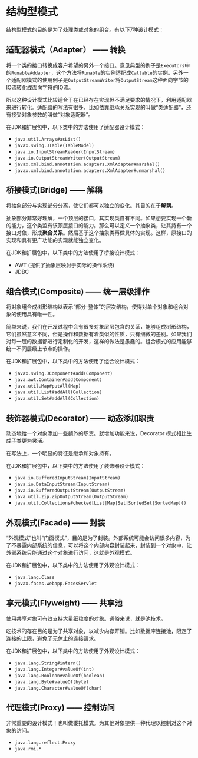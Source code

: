 # 结构型模式
结构型模式的目的是为了处理类或对象的组合。有以下7种设计模式：

##  适配器模式（Adapter） —— 转换
将一个类的接口转换成客户希望的另外一个接口。意见典型的例子是`Executors`中的`RunableAddapter`，这个方法将`Runable`的实例适配成`Callable`的实例。另外一个适配器模式的使用例子是`OutputStreamWriter`将`OutputStream`这种面向字节的IO流转化成面向字符的IO流。

所以这种设计模式比较适合于在已经存在实现但不满足要求的情况下，利用适配器来进行转化。适配器的写法有很多，比如依靠继承关系实现的叫做“类适配器”，还有接受对象参数的叫做“对象适配器”。

在JDK和扩展包中，以下类中的方法使用了适配器设计模式：
* `java.util.Arrays#asList()`
* `javax.swing.JTable(TableModel)`
* `java.io.InputStreamReader(InputStream)`
* `java.io.OutputStreamWriter(OutputStream)`
* `javax.xml.bind.annotation.adapters.XmlAdapter#marshal()`
* `javax.xml.bind.annotation.adapters.XmlAdapter#unmarshal()`

## 桥接模式(Bridge) —— 解耦
将抽象部分与实现部分分离，使它们都可以独立的变化。其目的在于**解耦**。

抽象部分非常好理解，一个顶层的接口，其实现类自有不同。如果想要实现一个新的能力，这个类监有该顶层接口的能力。那么可以定义一个抽象类，让其持有一个接口对象，形成**聚合关系**。然后基于这个抽象类再做具体的实现。这样，原接口的实现和具有更广功能的实现就能独立变化。

在JDK和扩展包中，以下类中的方法使用了桥接设计模式：

* AWT (提供了抽象层映射于实际的操作系统)
* JDBC

## 组合模式(Composite) —— 统一层级操作
将对象组合成树形结构以表示“部分-整体”的层次结构，使得对单个对象和组合对象的使用具有唯一性。

简单来说，我们在开发过程中会有很多对象层层包含的关系，能够组成树形结构，它们虽然意义不同，但是操作和数据有着类似的性质，只有细微的差别。如果我们对每一层的数据都进行定制化的开发，这样的做法是愚蠢的。组合模式的应用能够统一不同层级上节点的操作。

在JDK和扩展包中，以下类中的方法使用了组合设计模式：

* `javax.swing.JComponent#add(Component)`
* `java.awt.Container#add(Component)`
* `java.util.Map#putAll(Map)`
* `java.util.List#addAll(Collection)`
* `java.util.Set#addAll(Collection)`

## 装饰器模式(Decorator) —— 动态添加职责
动态地给一个对象添加一些额外的职责。就增加功能来说，Decorator 模式相比生成子类更为灵活。

在写法上，一个明显的特征是继承和对象持有。

在JDK和扩展包中，以下类中的方法使用了装饰器设计模式：


* `java.io.BufferedInputStream(InputStream)`
* `java.io.DataInputStream(InputStream)`
* `java.io.BufferedOutputStream(OutputStream)`
* `java.util.zip.ZipOutputStream(OutputStream)`
* `java.util.Collections#checked[List|Map|Set|SortedSet|SortedMap]()`

## 外观模式(Facade) —— 封装
“外观模式”也叫“门面模式”，目的是为了封装。外部系统可能会访问很多内容，为了不暴露内部系统的信息，可以将这个内部内容封装起来，封装到一个对象中，让外部系统只能通过这个对象进行访问，这就是外观模式。

在JDK和扩展包中，以下类中的方法使用了外观设计模式：

* `java.lang.Class`
* `javax.faces.webapp.FacesServlet`

## 享元模式(Flyweight) —— 共享池
使用共享对象可有效支持大量细粒度的对象。通俗来说，就是池技术。

吃技术的存在目的是为了共享对象，以减少内存开销。比如数据库连接池，限定了连接的上限，避免了无休止的连接请求。

在JDK和扩展包中，以下类中的方法使用了外观设计模式：
* `java.lang.String#intern()`
* `java.lang.Integer#valueOf(int)`
* `java.lang.Boolean#valueOf(boolean)`
* `java.lang.Byte#valueOf(byte)`
* `java.lang.Character#valueOf(char)`

## 代理模式(Proxy) —— 控制访问
非常重要的设计模式！也叫做委托模式。为其他对象提供一种代理以控制对这个对象的访问。

* `java.lang.reflect.Proxy`
* `java.rmi.*`
